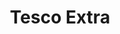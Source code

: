 ---
title: "Tesco Extra"
url: /inverness/tesco-extra-eastfield-way-nairn-road/
shop: supermarket
---